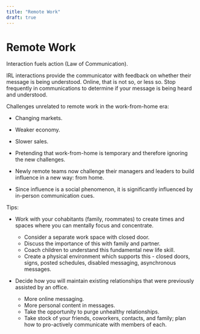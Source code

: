 ```yaml
---
title: "Remote Work"
draft: true
---
```



# Remote Work

Interaction fuels action (Law of Communication).

IRL interactions provide the communicator with feedback on whether their
message is being understood. Online, that is not so, or less so. Stop
frequently in communications to determine if your message is being heard and
understood.


Challenges unrelated to remote work in the work-from-home era:

- Changing markets.
- Weaker economy.
- Slower sales.
- Pretending that work-from-home is temporary and therefore ignoring the new
  challenges.

- Newly remote teams now challenge their managers and leaders to build
  influence in a new way: from home.
- Since influence is a social phenomenon, it is significantly influenced by
  in-person communication cues.

Tips:

- Work with your cohabitants (family, roommates) to create times and spaces
  where you can mentally focus and concentrate.
  - Consider a separate work space with closed door.
  - Discuss the importance of this with family and partner.
  - Coach children to understand this fundamental new life skill.
  - Create a physical environment which supports this - closed doors, signs,
    posted schedules, disabled messaging, asynchronous messages.

- Decide how you will maintain existing relationships that were previously
  assisted by an office.
  - More online messaging.
  - More personal content in messages.
  - Take the opportunity to purge unhealthy relationships.
  - Take stock of your friends, coworkers, contacts, and family; plan how to
    pro-actively communicate with members of each.
